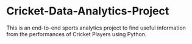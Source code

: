# Cricket-Data-Analytics-Project
This is an end-to-end sports analytics project to find useful information from the performances of Cricket Players using Python.
